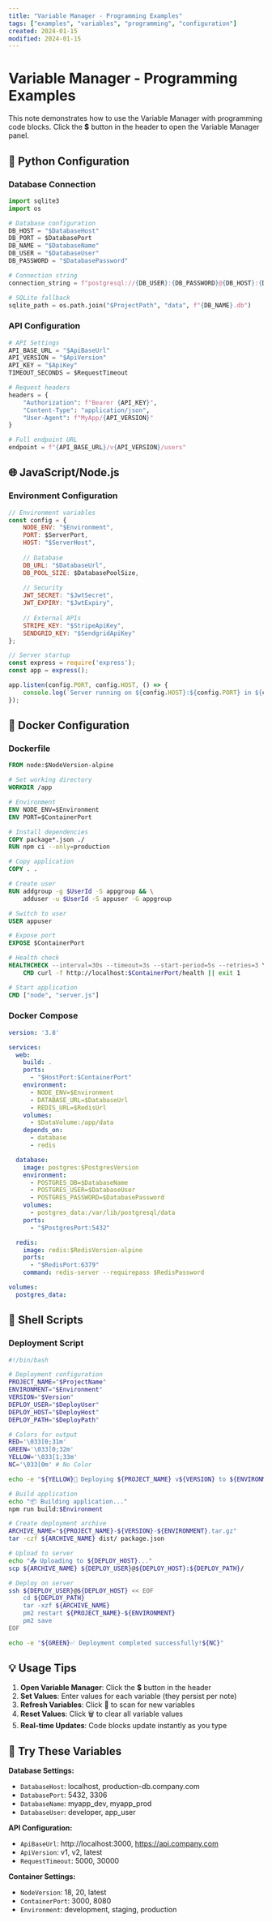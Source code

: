 ```yaml
---
title: "Variable Manager - Programming Examples"
tags: ["examples", "variables", "programming", "configuration"]
created: 2024-01-15
modified: 2024-01-15
---
```


# Variable Manager - Programming Examples

This note demonstrates how to use the Variable Manager with programming code blocks. Click the **$** button in the header to open the Variable Manager panel.

## 🐍 Python Configuration

### Database Connection
```python
import sqlite3
import os

# Database configuration
DB_HOST = "$DatabaseHost"
DB_PORT = $DatabasePort
DB_NAME = "$DatabaseName"
DB_USER = "$DatabaseUser"
DB_PASSWORD = "$DatabasePassword"

# Connection string
connection_string = f"postgresql://{DB_USER}:{DB_PASSWORD}@{DB_HOST}:{DB_PORT}/{DB_NAME}"

# SQLite fallback
sqlite_path = os.path.join("$ProjectPath", "data", f"{DB_NAME}.db")
```

### API Configuration
```python
# API Settings
API_BASE_URL = "$ApiBaseUrl"
API_VERSION = "$ApiVersion"
API_KEY = "$ApiKey"
TIMEOUT_SECONDS = $RequestTimeout

# Request headers
headers = {
    "Authorization": f"Bearer {API_KEY}",
    "Content-Type": "application/json",
    "User-Agent": f"MyApp/{API_VERSION}"
}

# Full endpoint URL
endpoint = f"{API_BASE_URL}/v{API_VERSION}/users"
```

## 🌐 JavaScript/Node.js

### Environment Configuration
```javascript
// Environment variables
const config = {
    NODE_ENV: "$Environment",
    PORT: $ServerPort,
    HOST: "$ServerHost",
    
    // Database
    DB_URL: "$DatabaseUrl",
    DB_POOL_SIZE: $DatabasePoolSize,
    
    // Security
    JWT_SECRET: "$JwtSecret",
    JWT_EXPIRY: "$JwtExpiry",
    
    // External APIs
    STRIPE_KEY: "$StripeApiKey",
    SENDGRID_KEY: "$SendgridApiKey"
};

// Server startup
const express = require('express');
const app = express();

app.listen(config.PORT, config.HOST, () => {
    console.log(`Server running on ${config.HOST}:${config.PORT} in ${config.NODE_ENV} mode`);
});
```

## 🐳 Docker Configuration

### Dockerfile
```dockerfile
FROM node:$NodeVersion-alpine

# Set working directory
WORKDIR /app

# Environment
ENV NODE_ENV=$Environment
ENV PORT=$ContainerPort

# Install dependencies
COPY package*.json ./
RUN npm ci --only=production

# Copy application
COPY . .

# Create user
RUN addgroup -g $UserId -S appgroup && \
    adduser -u $UserId -S appuser -G appgroup

# Switch to user
USER appuser

# Expose port
EXPOSE $ContainerPort

# Health check
HEALTHCHECK --interval=30s --timeout=3s --start-period=5s --retries=3 \
    CMD curl -f http://localhost:$ContainerPort/health || exit 1

# Start application
CMD ["node", "server.js"]
```

### Docker Compose
```yaml
version: '3.8'

services:
  web:
    build: .
    ports:
      - "$HostPort:$ContainerPort"
    environment:
      - NODE_ENV=$Environment
      - DATABASE_URL=$DatabaseUrl
      - REDIS_URL=$RedisUrl
    volumes:
      - $DataVolume:/app/data
    depends_on:
      - database
      - redis

  database:
    image: postgres:$PostgresVersion
    environment:
      - POSTGRES_DB=$DatabaseName
      - POSTGRES_USER=$DatabaseUser
      - POSTGRES_PASSWORD=$DatabasePassword
    volumes:
      - postgres_data:/var/lib/postgresql/data
    ports:
      - "$PostgresPort:5432"

  redis:
    image: redis:$RedisVersion-alpine
    ports:
      - "$RedisPort:6379"
    command: redis-server --requirepass $RedisPassword

volumes:
  postgres_data:
```

## 🔧 Shell Scripts

### Deployment Script
```bash
#!/bin/bash

# Deployment configuration
PROJECT_NAME="$ProjectName"
ENVIRONMENT="$Environment"
VERSION="$Version"
DEPLOY_USER="$DeployUser"
DEPLOY_HOST="$DeployHost"
DEPLOY_PATH="$DeployPath"

# Colors for output
RED='\033[0;31m'
GREEN='\033[0;32m'
YELLOW='\033[1;33m'
NC='\033[0m' # No Color

echo -e "${YELLOW}🚀 Deploying ${PROJECT_NAME} v${VERSION} to ${ENVIRONMENT}${NC}"

# Build application
echo "📦 Building application..."
npm run build:$Environment

# Create deployment archive
ARCHIVE_NAME="${PROJECT_NAME}-${VERSION}-${ENVIRONMENT}.tar.gz"
tar -czf ${ARCHIVE_NAME} dist/ package.json

# Upload to server
echo "📤 Uploading to ${DEPLOY_HOST}..."
scp ${ARCHIVE_NAME} ${DEPLOY_USER}@${DEPLOY_HOST}:${DEPLOY_PATH}/

# Deploy on server
ssh ${DEPLOY_USER}@${DEPLOY_HOST} << EOF
    cd ${DEPLOY_PATH}
    tar -xzf ${ARCHIVE_NAME}
    pm2 restart ${PROJECT_NAME}-${ENVIRONMENT}
    pm2 save
EOF

echo -e "${GREEN}✅ Deployment completed successfully!${NC}"
```

## 💡 Usage Tips

1. **Open Variable Manager**: Click the **$** button in the header
2. **Set Values**: Enter values for each variable (they persist per note)
3. **Refresh Variables**: Click 🔄 to scan for new variables
4. **Reset Values**: Click 🗑️ to clear all variable values
5. **Real-time Updates**: Code blocks update instantly as you type

## 🎯 Try These Variables

**Database Settings:**
- `DatabaseHost`: localhost, production-db.company.com
- `DatabasePort`: 5432, 3306
- `DatabaseName`: myapp_dev, myapp_prod
- `DatabaseUser`: developer, app_user

**API Configuration:**
- `ApiBaseUrl`: http://localhost:3000, https://api.company.com
- `ApiVersion`: v1, v2, latest
- `RequestTimeout`: 5000, 30000

**Container Settings:**
- `NodeVersion`: 18, 20, latest
- `ContainerPort`: 3000, 8080
- `Environment`: development, staging, production 